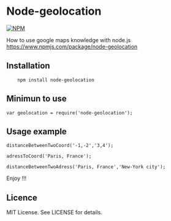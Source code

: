 Node-geolocation
====================

[![NPM](https://nodei.co/npm/node-geolocation.png?downloads=true&downloadRank=true)](https://nodei.co/npm/node-geolocation/)

How to use google maps knowledge with node.js 
https://www.npmjs.com/package/node-geolocation

## Installation

```
    npm install node-geolocation
```

## Minimun to use 
```
var geolocation = require('node-geolocation');
```

## Usage example

```
distanceBetweenTwoCoord('-1,-2','3,4');
```
```
adressToCoord('Paris, France');
```
```
distanceBetweenTwoAdress('Paris, France','New-York city');
```

Enjoy !!!


## Licence

MIT License. See LICENSE for details.

